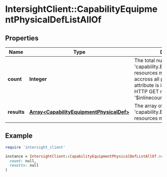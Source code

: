 # IntersightClient::CapabilityEquipmentPhysicalDefListAllOf

## Properties

| Name | Type | Description | Notes |
| ---- | ---- | ----------- | ----- |
| **count** | **Integer** | The total number of &#39;capability.EquipmentPhysicalDef&#39; resources matching the request, accross all pages. The &#39;Count&#39; attribute is included when the HTTP GET request includes the &#39;$inlinecount&#39; parameter. | [optional] |
| **results** | [**Array&lt;CapabilityEquipmentPhysicalDef&gt;**](CapabilityEquipmentPhysicalDef.md) | The array of &#39;capability.EquipmentPhysicalDef&#39; resources matching the request. | [optional] |

## Example

```ruby
require 'intersight_client'

instance = IntersightClient::CapabilityEquipmentPhysicalDefListAllOf.new(
  count: null,
  results: null
)
```

